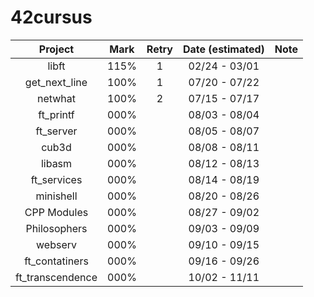 # 42cursus

|     Project    | Mark | Retry | Date (estimated) |    Note   |
|:--------------:|:----:|:-----:|:----------------:|:---------:|
|      libft     | 115% |   1   |   02/24 - 03/01  |           |
|  get_next_line | 100% |   1   |   07/20 - 07/22  |           |
|     netwhat    | 100% |   2   |   07/15 - 07/17  |           |
|    ft_printf   | 000% |       |   08/03 - 08/04  |           |
|    ft_server   | 000% |       |   08/05 - 08/07  |           |
|      cub3d     | 000% |       |   08/08 - 08/11  |           |
|     libasm     | 000% |       |   08/12 - 08/13  |           |
|   ft_services  | 000% |       |   08/14 - 08/19  |           |
|    minishell   | 000% |       |   08/20 - 08/26  |           |
|   CPP Modules  | 000% |       |   08/27 - 09/02  |           |
|  Philosophers  | 000% |       |   09/03 - 09/09  |           |
|     webserv    | 000% |       |   09/10 - 09/15  |           |
| ft_contatiners | 000% |       |   09/16 - 09/26  |           |
|ft_transcendence| 000% |       |   10/02 - 11/11  |           |
